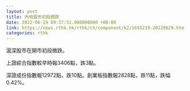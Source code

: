 ```yaml
---
layout: post
title: 內地股市初段微跌
date: 2022-06-29 09:37:51.000000000 +08:00
link: https://news.rthk.hk/rthk/ch/component/k2/1655219-20220629.htm
categories: rthk
---
```


滬深股市在開市初段微跌。

上證綜合指數較早時報3406點，跌3點。

深證成份指數報12972點，跌10點。創業板指數報2828點，跌11點，跌幅0.42%。
